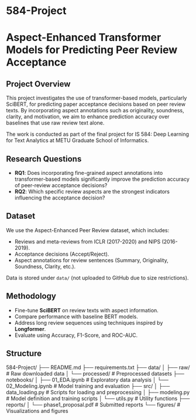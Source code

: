 # 584-Project

# Aspect-Enhanced Transformer Models for Predicting Peer Review Acceptance

## Project Overview

This project investigates the use of transformer-based models, particularly SciBERT, for predicting paper acceptance decisions based on peer review texts. By incorporating aspect annotations such as originality, soundness, clarity, and motivation, we aim to enhance prediction accuracy over baselines that use raw review text alone.

The work is conducted as part of the final project for IS 584: Deep Learning for Text Analytics at METU Graduate School of Informatics.

## Research Questions

- **RQ1**: Does incorporating fine-grained aspect annotations into transformer-based models significantly improve the prediction accuracy of peer-review acceptance decisions?
- **RQ2**: Which specific review aspects are the strongest indicators influencing the acceptance decision?

## Dataset

We use the Aspect-Enhanced Peer Review dataset, which includes:

- Reviews and meta-reviews from ICLR (2017-2020) and NIPS (2016-2019).
- Acceptance decisions (Accept/Reject).
- Aspect annotations for review sentences (Summary, Originality, Soundness, Clarity, etc.).

Data is stored under `data/` (not uploaded to GitHub due to size restrictions).

## Methodology

- Fine-tune **SciBERT** on review texts with aspect information.
- Compare performance with baseline BERT models.
- Address long review sequences using techniques inspired by **Longformer**.
- Evaluate using Accuracy, F1-Score, and ROC-AUC.

## Structure

584-Project/ ├── README.md ├── requirements.txt ├── data/ │ ├── raw/ # Raw downloaded data │ └── processed/ # Preprocessed datasets ├── notebooks/ │ ├── 01_EDA.ipynb # Exploratory data analysis │ └── 02_Modeling.ipynb # Model training and evaluation ├── src/ │ ├── data_loading.py # Scripts for loading and preprocessing │ ├── modeling.py # Model definition and training scripts │ └── utils.py # Utility functions ├── reports/ │ └── phase1_proposal.pdf # Submitted reports └── figures/ # Visualizations and figures



